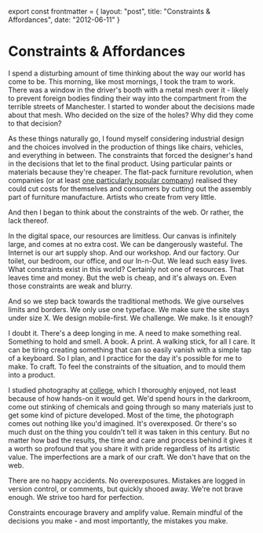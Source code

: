 export const frontmatter = {
layout: "post",
title: "Constraints & Affordances",
date: "2012-06-11"
}

# Constraints & Affordances

I spend a disturbing amount of time thinking about the way our world has come to
be. This morning, like most mornings, I took the tram to work. There was a
window in the driver's booth with a metal mesh over it - likely to prevent
foreign bodies finding their way into the compartment from the terrible streets
of Manchester. I started to wonder about the decisions made about that mesh. Who
decided on the size of the holes? Why did they come to that decision?

As these things naturally go, I found myself considering industrial design and
the choices involved in the production of things like chairs, vehicles, and
everything in between. The constraints that forced the designer's hand in the
decisions that let to the final product. Using particular paints or materials
because they're cheaper. The flat-pack furniture revolution, when companies (or
at least [one particularly popular company](http://ikea.com)) realised they
could cut costs for themselves and consumers by cutting out the assembly part of
furniture manufacture. Artists who create from very little.

And then I began to think about the constraints of the web. Or rather, the lack
thereof.

In the digital space, our resources are limitless. Our canvas is infinitely
large, and comes at no extra cost. We can be dangerously wasteful. The Internet
is our art supply shop. And our workshop. And our factory. Our toilet, our
bedroom, our office, and our In-n-Out. We lead such easy lives. What constraints
exist in this world? Certainly not one of resources. That leaves time and money.
But the web is cheap, and it's always on. Even those constraints are weak and
blurry.

And so we step back towards the traditional methods. We give ourselves limits
and borders. We only use one typeface. We make sure the site stays under size X.
We design mobile-first. We challenge. We make. Is it enough?

I doubt it. There's a deep longing in me. A need to make something real.
Something to hold and smell. A book. A print. A walking stick, for all I care.
It can be tiring creating something that can so easily vanish with a simple tap
of a keyboard. So I plan, and I practice for the day it's possible for me to
make. To craft. To feel the constraints of the situation, and to mould them into
a product.

I studied photography at [college](http://www.camsfc.ac.uk), which I thoroughly
enjoyed, not least because of how hands-on it would get. We'd spend hours in the
darkroom, come out stinking of chemicals and going through so many materials
just to get some kind of picture developed. Most of the time, the photograph
comes out nothing like you'd imagined. It's overexposed. Or there's so much dust
on the thing you couldn't tell it was taken in this century. But no matter how
bad the results, the time and care and process behind it gives it a worth so
profound that you share it with pride regardless of its artistic value. The
imperfections are a mark of our craft. We don't have that on the web.

There are no happy accidents. No overexposures. Mistakes are logged in version
control, or comments, but quickly shooed away. We're not brave enough. We strive
too hard for perfection.

Constraints encourage bravery and amplify value. Remain mindful of the decisions
you make - and most importantly, the mistakes you make.
